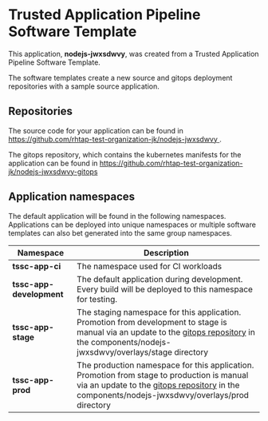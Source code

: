 # Trusted Application Pipeline Software Template

This application, **nodejs-jwxsdwvy**, was created from a Trusted Application Pipeline Software Template.

The software templates create a new source and gitops deployment repositories with a sample source application. 

## Repositories

The source code for your application can be found in [https://github.com/rhtap-test-organization-jk/nodejs-jwxsdwvy ](https://github.com/rhtap-test-organization-jk/nodejs-jwxsdwvy ).
 
The gitops repository, which contains the kubernetes manifests for the application can be found in 
[https://github.com/rhtap-test-organization-jk/nodejs-jwxsdwvy-gitops ](https://github.com/rhtap-test-organization-jk/nodejs-jwxsdwvy-gitops ) 

## Application namespaces 

The default application will be found in the following namespaces. Applications can be deployed into unique namespaces or multiple software templates can also bet generated into the same group namespaces.  

|  Namespace   |  Description   |  
| -------- | -------- |
| **tssc-app-ci** | The namespace used for CI workloads |
| **tssc-app-development** | The default application during development. Every build will be deployed to this namespace for testing. |
| **tssc-app-stage** | The staging namespace for this application. Promotion from development to stage is manual via an update to the [gitops repository](https://github.com/rhtap-test-organization-jk/nodejs-jwxsdwvy-gitops ) in the components/nodejs-jwxsdwvy/overlays/stage directory |
| **tssc-app-prod** | The production namespace for this application. Promotion from stage to production is manual via an update to the [gitops repository](https://github.com/rhtap-test-organization-jk/nodejs-jwxsdwvy-gitops ) in the components/nodejs-jwxsdwvy/overlays/prod directory |